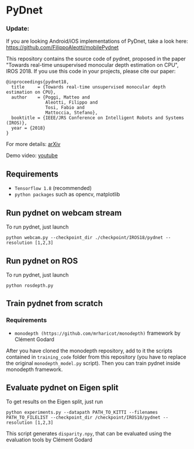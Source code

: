 # PyDnet

### Update: 
If you are looking Android/iOS implementations of PyDnet, take a look here:
https://github.com/FilippoAleotti/mobilePydnet

This repository contains the source code of pydnet, proposed in the paper "Towards real-time unsupervised monocular depth estimation on CPU", IROS 2018.
If you use this code in your projects, please cite our paper:

```
@inproceedings{pydnet18,
  title     = {Towards real-time unsupervised monocular depth estimation on CPU},
  author    = {Poggi, Matteo and
               Aleotti, Filippo and
               Tosi, Fabio and
               Mattoccia, Stefano},
  booktitle = {IEEE/JRS Conference on Intelligent Robots and Systems (IROS)},
  year = {2018}
}
```
For more details:
[arXiv](https://arxiv.org/abs/1806.11430)

Demo video:
[youtube](https://www.youtube.com/watch?v=Q6ao4Jrulns)

## Requirements

* `Tensorflow 1.8` (recommended) 
* `python packages` such as opencv, matplotlib

## Run pydnet on webcam stream

To run pydnet, just launch

```
python webcam.py --checkpoint_dir ./checkpoint/IROS18/pydnet --resolution [1,2,3]
```

## Run pydnet on ROS

To run pydnet, just launch

```
python rosdepth.py
```

## Train pydnet from scratch

### Requirements

* `monodepth (https://github.com/mrharicot/monodepth)` framework by Clément Godard

After you have cloned the monodepth repository, add to it the scripts contained in `training_code` folder from this repository (you have to replace the original `monodepth_model.py` script).
Then you can train pydnet inside monodepth framework.

## Evaluate pydnet on Eigen split

To get results on the Eigen split, just run

```
python experiments.py --datapath PATH_TO_KITTI --filenames PATH_TO_FILELIST --checkpoint_dir /checkpoint/IROS18/pydnet --resolution [1,2,3]
```

This script generates `disparity.npy`, that can be evaluated using the evaluation tools by Clément Godard 
